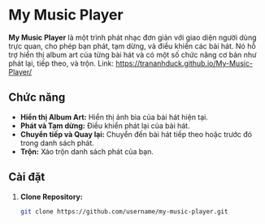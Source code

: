 # My Music Player

**My Music Player** là một trình phát nhạc đơn giản với giao diện người dùng trực quan, cho phép bạn phát, tạm dừng, và điều khiển các bài hát. Nó hỗ trợ hiển thị album art của từng bài hát và có một số chức năng cơ bản như phát lại, tiếp theo, và trộn.
Link: https://trananhduck.github.io/My-Music-Player/
## Chức năng

- **Hiển thị Album Art:** Hiển thị ảnh bìa của bài hát hiện tại.
- **Phát và Tạm dừng:** Điều khiển phát lại của bài hát.
- **Chuyển tiếp và Quay lại:** Chuyển đến bài hát tiếp theo hoặc trước đó trong danh sách phát.
- **Trộn:** Xáo trộn danh sách phát của bạn.

## Cài đặt

1. **Clone Repository:**

   ```bash
   git clone https://github.com/username/my-music-player.git
